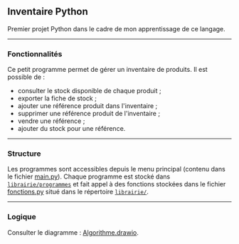 ## Inventaire Python

Premier projet Python dans le cadre de mon apprentissage de ce langage.

---

### Fonctionnalités
Ce petit programme permet de gérer un inventaire de produits. Il est possible de :
- consulter le stock disponible de chaque produit ;
- exporter la fiche de stock ;
- ajouter une référence produit dans l'inventaire ;
- supprimer une référence produit de l'inventaire ;
- vendre une référence ;
- ajouter du stock pour une référence.

---

### Structure

Les programmes sont accessibles depuis le menu principal (contenu dans le fichier [main.py](main.py)).
Chaque programme est stocké dans [`librairie/programmes`](librairie/programmes) et fait appel à des fonctions
stockées dans le fichier [fonctions.py](librairie/fonctions.py) situé dans le répertoire [`librairie/`](librairie).

---

### Logique

Consulter le diagramme : [Algorithme.drawio](Algorithme.drawio).

